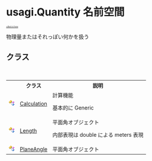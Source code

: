 # usagi.Quantity 名前空間

<div style="font-size:30%"><a href="https://github.com/usagi/usagi.cs/blob/master/docs/Home.md">≪Back to Home</a></div> 

物理量またはそれっぽい何かを扱う


## クラス
&nbsp;<table><tr><th></th><th>クラス</th><th>説明</th></tr><tr><td>![Public クラス](media/pubclass.gif "Public クラス")</td><td><a href="T_usagi_Quantity_Calculation.md">Calculation</a></td><td>
計算機能 

基本的に Generic</td></tr><tr><td>![Public クラス](media/pubclass.gif "Public クラス")</td><td><a href="T_usagi_Quantity_Length.md">Length</a></td><td>
平面角オブジェクト 

内部表現は double による meters 表現</td></tr><tr><td>![Public クラス](media/pubclass.gif "Public クラス")</td><td><a href="T_usagi_Quantity_PlaneAngle.md">PlaneAngle</a></td><td>
平面角オブジェクト</td></tr></table>&nbsp;
